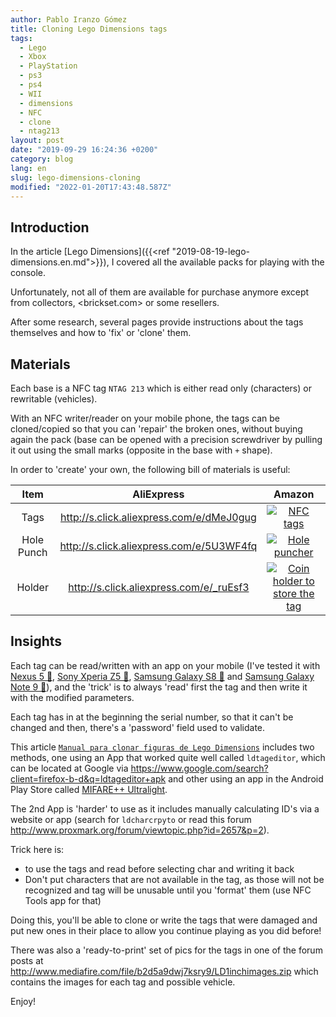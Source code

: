 ```yaml
---
author: Pablo Iranzo Gómez
title: Cloning Lego Dimensions tags
tags:
  - Lego
  - Xbox
  - PlayStation
  - ps3
  - ps4
  - WII
  - dimensions
  - NFC
  - clone
  - ntag213
layout: post
date: "2019-09-29 16:24:36 +0200"
category: blog
lang: en
slug: lego-dimensions-cloning
modified: "2022-01-20T17:43:48.587Z"
---
```


## Introduction

In the article [Lego Dimensions]({{<ref "2019-08-19-lego-dimensions.en.md">}}), I covered all the available packs for playing with the console.

Unfortunately, not all of them are available for purchase anymore except from collectors, <brickset.com> or some resellers.

After some research, several pages provide instructions about the tags themselves and how to 'fix' or 'clone' them.

## Materials

Each base is a NFC tag `NTAG 213` which is either read only (characters) or rewritable (vehicles).

With an NFC writer/reader on your mobile phone, the tags can be cloned/copied so that you can 'repair' the broken ones, without buying again the pack (base can be opened with a precision screwdriver by pulling it out using the small marks (opposite in the base with `+` shape).

In order to 'create' your own, the following bill of materials is useful:

|    Item    |                 AliExpress                 |                                                     Amazon                                                      |
| :--------: | :----------------------------------------: | :-------------------------------------------------------------------------------------------------------------: |
|    Tags    | <http://s.click.aliexpress.com/e/dMeJ0gug> |            [![NFC tags](dimensions/ntag213.png)](https://www.amazon.es/dp/B00NG4W3K2?tag=redken-21)             |
| Hole Punch | <http://s.click.aliexpress.com/e/5U3WF4fq> |        [![Hole puncher](dimensions/holepuncher.png)](https://www.amazon.es/dp/B007QJC8WG?tag=redken-21)         |
|   Holder   | <http://s.click.aliexpress.com/e/_ruEsf3>  | [![Coin holder to store the tag](dimensions/coinholder.png)](https://www.amazon.es/dp/B07CNTTVF9?tag=redken-21) |

## Insights

Each tag can be read/written with an app on your mobile (I've tested it with [Nexus 5 🛒](https://www.amazon.es/dp/B016B7INC2?tag=redken-21), [Sony Xperia Z5 🛒](https://www.amazon.es/dp/B013WSM36A?tag=redken-21), [Samsung Galaxy S8 🛒](https://www.amazon.es/dp/B06XXFHG6J?tag=redken-21) and [Samsung Galaxy Note 9 🛒](https://www.amazon.es/dp/B07FT169LZ?tag=redken-21)), and the 'trick' is to always 'read' first the tag and then write it with the modified parameters.

Each tag has in at the beginning the serial number, so that it can't be changed and then, there's a 'password' field used to validate.

This article [`Manual para clonar figuras de Lego Dimensions`](https://www.elotrolado.net/hilo_manual-para-clonar-figuras-de-lego-dimensions_2209995) includes two methods, one using an App that worked quite well called `ldtageditor`, which can be located at Google via <https://www.google.com/search?client=firefox-b-d&q=ldtageditor+apk> and other using an app in the Android Play Store called [MIFARE++ Ultralight](https://play.google.com/store/apps/details?id=com.samsung.sprc.fileselector).

The 2nd App is 'harder' to use as it includes manually calculating ID's via a website or app (search for `ldcharcrpyto` or read this forum <http://www.proxmark.org/forum/viewtopic.php?id=2657&p=2>).

Trick here is:

- to use the tags and read before selecting char and writing it back
- Don't put characters that are not available in the tag, as those will not be recognized and tag will be unusable until you 'format' them (use NFC Tools app for that)

Doing this, you'll be able to clone or write the tags that were damaged and put new ones in their place to allow you continue playing as you did before!

There was also a 'ready-to-print' set of pics for the tags in one of the forum posts at <http://www.mediafire.com/file/b2d5a9dwj7ksry9/LD1inchimages.zip> which contains the images for each tag and possible vehicle.

Enjoy!
